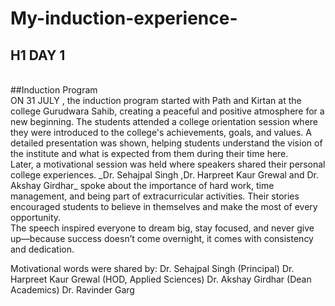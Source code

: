 # My-induction-experience-
## H1 DAY 1
<br>
##Induction Program
<br>
ON 31 JULY , the induction program started with Path and Kirtan at the college Gurudwara Sahib, creating a peaceful and positive atmosphere for a new beginning. The students attended a college orientation session where they were introduced to the college's achievements, goals, and values. A detailed presentation was shown, helping students understand the vision of the institute and what is expected from them during their time here.
<br>
Later, a motivational session was held where speakers shared their personal college experiences. _Dr. Sehajpal Singh ,Dr. Harpreet Kaur Grewal  and Dr. Akshay Girdhar_ spoke about the importance of hard work, time management, and being part of extracurricular activities. Their stories encouraged students to believe in themselves and make the most of every opportunity.
<br>
 The speech inspired everyone to dream big, stay focused, and never give up—because success doesn’t come overnight, it comes with consistency and dedication.

Motivational words were shared by:
Dr. Sehajpal Singh (Principal)
Dr. Harpreet Kaur Grewal (HOD, Applied Sciences)
Dr. Akshay Girdhar (Dean Academics)
Dr. Ravinder Garg



